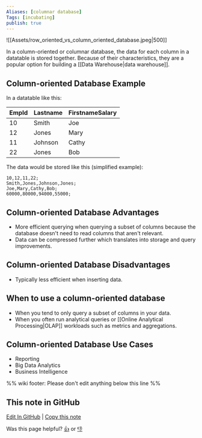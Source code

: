 ```yaml
---
Aliases: [columnar database]
Tags: [incubating]
publish: true
---
```


![[Assets/row_oriented_vs_column_oriented_database.jpeg|500]]

In a column-oriented or columnar database, the data for each column in a datatable is stored together. Because of their characteristics, they are a popular option for building a [[Data Warehouse|data warehouse]].

## Column-oriented Database Example
In a datatable like this:

EmpId | Lastname | FirstnameSalary
----- | ----- | -----
10 | Smith | Joe | 60000
12 | Jones | Mary | 80000
11 | Johnson | Cathy | 94000
22 | Jones | Bob | 55000

The data would be stored like this (simplified example):

```
10,12,11,22;
Smith,Jones,Johnson,Jones;
Joe,Mary,Cathy,Bob;
60000,80000,94000,55000;
```

## Column-oriented Database Advantages

- More efficient querying when querying a subset of columns because the database doesn't need to read columns that aren't relevant.
- Data can be compressed further which translates into storage and query improvements.

## Column-oriented Database Disadvantages

- Typically less efficient when inserting data.

## When to use a column-oriented database

- When you tend to only query a subset of columns in your data.
- When you often run analytical queries or [[Online Analytical Processing|OLAP]] workloads such as metrics and aggregations.

## Column-oriented Database Use Cases

- Reporting
- Big Data Analytics
- Business Intelligence

%% wiki footer: Please don't edit anything below this line %%

## This note in GitHub

<span class="git-footer">[Edit In GitHub](https://github.dev/data-engineering-community/data-engineering-wiki/blob/main/Concepts/Column-oriented%20Database.md "git-hub-edit-note") | [Copy this note](https://raw.githubusercontent.com/data-engineering-community/data-engineering-wiki/main/Concepts/Column-oriented%20Database.md "git-hub-copy-note")</span>

<span class="git-footer">Was this page helpful?
[👍](https://tally.so/r/mOaxjk?rating=Yes&url=https://dataengineering.wiki/Concepts/Column-oriented%20Database) or [👎](https://tally.so/r/mOaxjk?rating=No&url=https://dataengineering.wiki/Concepts/Column-oriented%20Database)</span>
